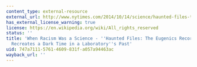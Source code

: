 ```yaml
---
content_type: external-resource
external_url: http://www.nytimes.com/2014/10/14/science/haunted-files-the-eugenics-record-office-recreates-a-dark-time-in-a-laboratorys-past.html?_r=0
has_external_license_warning: true
license: https://en.wikipedia.org/wiki/All_rights_reserved
status: ''
title: 'When Racism Was a Science - ''Haunted Files: The Eugenics Record Office''
  Recreates a Dark Time in a Laboratory''s Past'
uid: 747a7111-5761-4609-831f-a057a94463ac
wayback_url: ''
---
```

